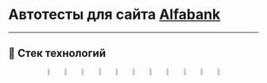 # Автотесты для сайта [Alfabank](https://alfabank.ru)
____
## :briefcase: Стек технологий
<p align="center">
<a href="https://www.java.com/"><img width="6%" title="Java" src="(https://upload.wikimedia.org/wikipedia/ru/thumb/3/39/Java_logo.svg/234px-Java_logo.svg.png?20230113103550)"/></a>
<a href="https://rest-assured.io/"><img width="6%" title="Rest Assured" src="media/logo/RestAssured.svg"/></a>
<a href="https://selenide.org/"><img width="6%" title="Selenide" src="media/logo/Selenide.svg"/></a>
<a href="https://aerokube.com/selenoid/"><img width="6%" title="Selenoid" src="media/logo/Selenoid.svg"/></a>
<a href="https://github.com/allure-framework/allure2"><img width="6%" title="Allure Report" src="media/logo/Allure_Report.svg"/></a>
<a href="https://gradle.org/"><img width="6%" title="Gradle" src="media/logo/Gradle.svg"/></a>
<a href="https://junit.org/junit5/"><img width="6%" title="JUnit5" src="media/logo/JUnit5.svg"/></a>
<a href="https://github.com/"><img width="6%" title="GitHub" src="media/logo/GitHub.svg"/></a>
<a href="https://www.jenkins.io/"><img width="6%" title="Jenkins" src="media/logo/Jenkins.svg"/></a>
<a href="https://web.telegram.org/"><img width="6%" title="Telegram" src="media/logo/Telegram.svg"/></a>
<a href="https://www.jetbrains.com/idea/"><img width="6%" title="IntelliJ IDEA" src="media/logo/Intelij_IDEA.svg"/></a>
</p>
